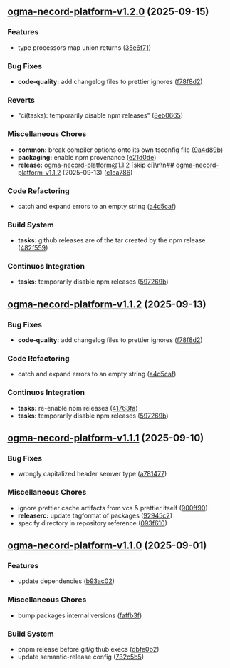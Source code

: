 ## [ogma-necord-platform-v1.2.0](https://github.com/0xar-ds/public/compare/ogma-necord-platform@1.1.1...ogma-necord-platform@1.2.0) (2025-09-15)

### Features

* type processors map union returns ([35e6f71](https://github.com/0xar-ds/public/commit/35e6f71e4a09a52a2e0c42a5aa73b5dad35d94c5))

### Bug Fixes

* **code-quality:** add changelog files to prettier ignores ([f78f8d2](https://github.com/0xar-ds/public/commit/f78f8d2ac124d0c69909c4987a4a306bcaacd118))

### Reverts

* "ci(tasks): temporarily disable npm releases" ([8eb0665](https://github.com/0xar-ds/public/commit/8eb0665fa3eef65471578339b47af137876cb3bd))

### Miscellaneous Chores

* **common:** break compiler options onto its own tsconfig file ([9a4d89b](https://github.com/0xar-ds/public/commit/9a4d89bf820eeb5f4f6bb34118ea0e5f3ba56ce3))
* **packaging:** enable npm provenance ([e21d0de](https://github.com/0xar-ds/public/commit/e21d0de56a497f1c0d1d333cac4aa35f13e438cc))
* **release:** ogma-necord-platform@1.1.2 [skip ci]\n\n## [ogma-necord-platform-v1.1.2](https://github.com/0xar-ds/public/compare/ogma-necord-platform@1.1.1...ogma-necord-platform@1.1.2) (2025-09-13) ([c1ca786](https://github.com/0xar-ds/public/commit/c1ca7865677de8642e5f2ca78b676859183e6512))

### Code Refactoring

* catch and expand errors to an empty string ([a4d5caf](https://github.com/0xar-ds/public/commit/a4d5caff43766001ba5c1ec4fd58e70f4b9ec57b))

### Build System

* **tasks:** github releases are of the tar created by the npm release ([482f559](https://github.com/0xar-ds/public/commit/482f5597f5cf1f3747ae8bc934dcd189b7ca3bf7))

### Continuos Integration

* **tasks:** temporarily disable npm releases ([597269b](https://github.com/0xar-ds/public/commit/597269beec91d61f8a93659704978cb6515aac47))

## [ogma-necord-platform-v1.1.2](https://github.com/0xar-ds/public/compare/ogma-necord-platform@1.1.1...ogma-necord-platform@1.1.2) (2025-09-13)

### Bug Fixes

* **code-quality:** add changelog files to prettier ignores ([f78f8d2](https://github.com/0xar-ds/public/commit/f78f8d2ac124d0c69909c4987a4a306bcaacd118))

### Code Refactoring

* catch and expand errors to an empty string ([a4d5caf](https://github.com/0xar-ds/public/commit/a4d5caff43766001ba5c1ec4fd58e70f4b9ec57b))

### Continuos Integration

* **tasks:** re-enable npm releases ([41763fa](https://github.com/0xar-ds/public/commit/41763fa615e01d64531129ffc70fc0adbce89186))
* **tasks:** temporarily disable npm releases ([597269b](https://github.com/0xar-ds/public/commit/597269beec91d61f8a93659704978cb6515aac47))

## [ogma-necord-platform-v1.1.1](https://github.com/0xar-ds/public/compare/ogma-necord-platform@1.1.0...ogma-necord-platform@1.1.1) (2025-09-10)

### Bug Fixes

* wrongly capitalized header semver type ([a781477](https://github.com/0xar-ds/public/commit/a781477b36faab8ca285b9bfd474033ba65738e0))

### Miscellaneous Chores

* ignore prettier cache artifacts from vcs & prettier itself ([900ff90](https://github.com/0xar-ds/public/commit/900ff90ae53605ea67b5a131b687e412ef4a5de4))
* **releaserc:** update tagformat of packages ([92945c2](https://github.com/0xar-ds/public/commit/92945c2c7441b1c091f195c8ebcb01920efc05e8))
* specify directory in repository reference ([093f610](https://github.com/0xar-ds/public/commit/093f610a60cc7ae6f236b6d0cda097610b9601fc))

## [ogma-necord-platform-v1.1.0](https://github.com/0xar-ds/public/compare/libs.ogma-necord-platform-v1.0.1...libs.ogma-necord-platform-v1.1.0) (2025-09-01)

### Features

* update dependencies ([b93ac02](https://github.com/0xar-ds/public/commit/b93ac025f8d9062a4b5dd61a76bca326d6975289))

### Miscellaneous Chores

* bump packages internal versions ([faffb3f](https://github.com/0xar-ds/public/commit/faffb3f9152479b534c7cabaa924211101007832))

### Build System

* pnpm release before git/github execs ([dbfe0b2](https://github.com/0xar-ds/public/commit/dbfe0b2f2fabedfd975c091c35785faaed884db1))
* update semantic-release config ([732c5b5](https://github.com/0xar-ds/public/commit/732c5b5f8b0894569b945d8d80b5058d9efc4aa5))
